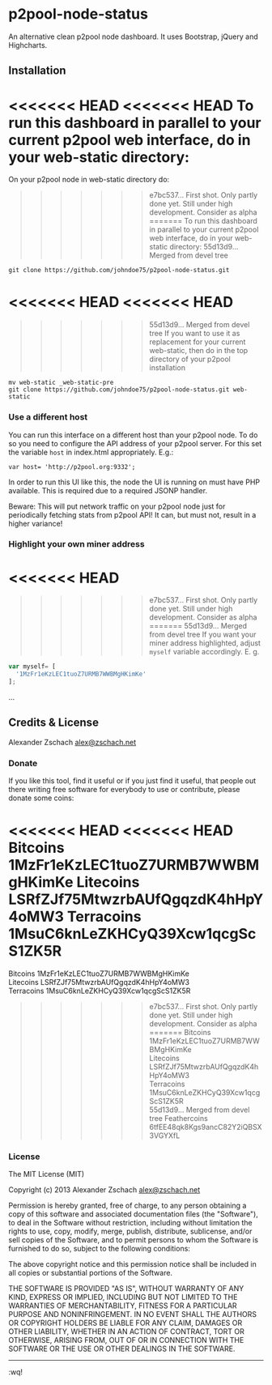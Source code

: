 p2pool-node-status
==================

An alternative clean p2pool node dashboard. It uses Bootstrap, jQuery and Highcharts.

## Installation

<<<<<<< HEAD
<<<<<<< HEAD
To run this dashboard in parallel to your current p2pool web interface, do in your web-static directory:
=======
On your p2pool node in web-static directory do:
>>>>>>> e7bc537... First shot. Only partly done yet.  Still under high development.  Consider as alpha
=======
To run this dashboard in parallel to your current p2pool web interface, do in your web-static directory:
>>>>>>> 55d13d9... Merged from devel tree

```
git clone https://github.com/johndoe75/p2pool-node-status.git
```

<<<<<<< HEAD
<<<<<<< HEAD
=======
>>>>>>> 55d13d9... Merged from devel tree
If you want to use it as replacement for your current web-static, then do in the top directory of your p2pool installation

```
mv web-static _web-static-pre
git clone https://github.com/johndoe75/p2pool-node-status.git web-static
```

### Use a different host

You can run this interface on a different host than your p2pool node.  To do so you need to configure the API address of your p2pool server.  For this set the variable `host` in index.html appropriately.  E.g.:

```
var host= 'http://p2pool.org:9332';
```

In order to run this UI like this, the node the UI is running on must have PHP available.  This is required due to a required JSONP handler.

Beware:  This will put network traffic on your p2pool node just for periodically fetching stats from p2pool API!  It can, but must not, result in a higher variance!

### Highlight your own miner address

<<<<<<< HEAD
=======
>>>>>>> e7bc537... First shot. Only partly done yet.  Still under high development.  Consider as alpha
=======
>>>>>>> 55d13d9... Merged from devel tree
If you want your miner address highlighted, adjust `myself` variable accordingly. E. g.

``` JavaScript
var myself= [
  '1MzFr1eKzLEC1tuoZ7URMB7WWBMgHKimKe'
];
```

…

## Credits & License

Alexander Zschach <alex@zschach.net>

### Donate

If you like this tool, find it useful or if you just find it useful, that people out there writing free software for everybody to use or contribute, please donate some coins:

<<<<<<< HEAD
<<<<<<< HEAD
Bitcoins 1MzFr1eKzLEC1tuoZ7URMB7WWBMgHKimKe
Litecoins LSRfZJf75MtwzrbAUfQgqzdK4hHpY4oMW3
Terracoins 1MsuC6knLeZKHCyQ39Xcw1qcgScS1ZK5R
=======
Bitcoins 1MzFr1eKzLEC1tuoZ7URMB7WWBMgHKimKe   
Litecoins LSRfZJf75MtwzrbAUfQgqzdK4hHpY4oMW3   
Terracoins 1MsuC6knLeZKHCyQ39Xcw1qcgScS1ZK5R   
>>>>>>> e7bc537... First shot. Only partly done yet.  Still under high development.  Consider as alpha
=======
Bitcoins 1MzFr1eKzLEC1tuoZ7URMB7WWBMgHKimKe  
Litecoins LSRfZJf75MtwzrbAUfQgqzdK4hHpY4oMW3  
Terracoins 1MsuC6knLeZKHCyQ39Xcw1qcgScS1ZK5R  
>>>>>>> 55d13d9... Merged from devel tree
Feathercoins 6tfEE48qk8Kgs9ancC82Y2iQBSX3VGYXfL

### License

The MIT License (MIT)

Copyright (c) 2013 Alexander Zschach alex@zschach.net

Permission is hereby granted, free of charge, to any person obtaining a copy of this software and associated documentation files (the "Software"), to deal in the Software without restriction, including without limitation the rights to use, copy, modify, merge, publish, distribute, sublicense, and/or sell copies of the Software, and to permit persons to whom the Software is furnished to do so, subject to the following conditions:

The above copyright notice and this permission notice shall be included in all copies or substantial portions of the Software.

THE SOFTWARE IS PROVIDED "AS IS", WITHOUT WARRANTY OF ANY KIND, EXPRESS OR IMPLIED, INCLUDING BUT NOT LIMITED TO THE WARRANTIES OF MERCHANTABILITY, FITNESS FOR A PARTICULAR PURPOSE AND NONINFRINGEMENT. IN NO EVENT SHALL THE AUTHORS OR COPYRIGHT HOLDERS BE LIABLE FOR ANY CLAIM, DAMAGES OR OTHER LIABILITY, WHETHER IN AN ACTION OF CONTRACT, TORT OR OTHERWISE, ARISING FROM, OUT OF OR IN CONNECTION WITH THE SOFTWARE OR THE USE OR OTHER DEALINGS IN THE SOFTWARE.

--------------------------

:wq!

